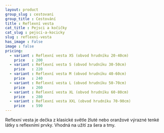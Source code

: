 ```yaml
---
layout: product
group_slug : cestovani
group_title : Cestování
title : Reflexní vesta
cat_title : Pejsci a kočičky
cat_slug : pejsci-a-kocicky
slug : reflexni-vesta
has_image : False
image : false
pricing:
  - variant : Reflexní vesta XS (obvod hrudníku 20-40cm)
    price   : 200
  - variant : Reflexní vesta S (obvod hrudníku 30-50cm)
    price   : 220
  - variant : Reflexní vesta M (obvod hrudníku 40-60cm)
    price   : 240
  - variant : Reflexní vesta L (obvod hrudníku 50-70cm)
    price   : 260
  - variant : Reflexní vesta XL (obvod hrudníku 60-80cm)
    price   : 280
  - variant : Reflexní vesta XXL (obvod hrudníku 70-90cm)
    price   : 590
---
```


Reflexní vesta je dečka z klasické světle žluté nebo oranžové výrazné tenké látky s reflexními prvky. Vhodná na užití za šera a tmy.

